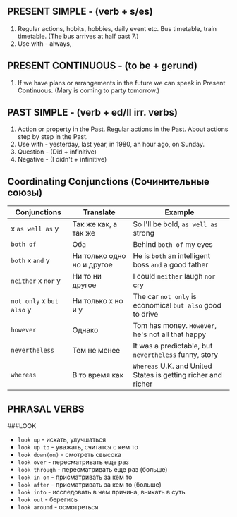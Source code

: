 PRESENT SIMPLE - (verb + s/es)
------------------------------
1. Regular actions, hobits, hobbies, daily event etc. 
   Bus timetable, train timetable. 
   (The bus arrives at half past 7.)
2. Use with - always,

PRESENT CONTINUOUS - (to be + gerund)
-------------------------------------
1. If we have plans or arrangements in the future we can speak in Present Continuous. 
   (Mary is coming to party tomorrow.)

PAST SIMPLE - (verb + ed/II irr. verbs)
---------------------------------------
1. Action or property in the Past. Regular actions in the Past. 
   About actions step by step in the Past.
2. Use with - yesterday, last year, in 1980, an hour ago, on Sunday.
3. Question - (Did + infinitive)
4. Negative - (I didn't + infinitive)

Coordinating Conjunctions (Сочинительные союзы)
-----------------------------------------------
| Conjunctions              | Translate                  | Example                                                       |
| --------------------------|----------------------------| --------------------------------------------------------------|
|  x `as well as` y         | Так же как, а так же       | So I'll be bold, `as well as` strong                          |
| `both of`                 | Оба                        | Behind `both of` my eyes                                      |
| `both` x `and` y          | Ни только одно но и другое | He is `both` an intelligent boss `and` a good father          | 
| `neither` x `nor` y       | Ни то ни другое            | I could `neither` laugh `nor` cry                             |
| `not only` x `but also` y | Ни только x но и y         | The car `not only` is economical `but also` good to drive     |  
| `however`                 | Однако                     | Tom has money. `However`, he's not all that happy             |   
| `nevertheless`            | Тем не менее               | It was a predictable, but `nevertheless` funny, story         |
| `whereas`                 | В то время как             | `Whereas` U.K. and United States is getting richer and richer |

PHRASAL VERBS
-------------
###LOOK
+ `look up` - искать, улучшаться
+ `look up to` - уважать, считатся с кем то
+ `look down(on)` - смотреть свысока
+ `look over` - пересматривать еще раз
+ `look through` - пересматривать еще раз (больше)
+ `look in on` - присматривать за кем то
+ `look after` - присматривать за кем то (больше)
+ `look into` - исследовать в чем причина, вникать в суть
+ `look out` - берегись
+ `look around` - осмотреться


